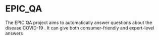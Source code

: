 # EPIC_QA
The EPIC QA project aims to automatically answer questions about the disease COVID-19 . It can give both consumer-friendly and expert-level answers
